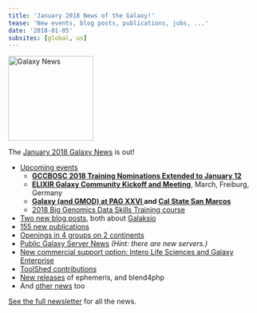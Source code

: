 ```yaml
---
title: 'January 2018 News of the Galaxy!'
tease: 'New events, blog posts, publications, jobs, ...'
date: '2018-01-05'
subsites: [global, us]
---
```

[<img class="float-right" src="/images/galaxy-logos/GalaxyNews.png" alt="Galaxy News" width="170" />](/galaxy-updates/2018-01/)

The [January 2018 Galaxy News](/galaxy-updates/2018-01/) is out!

* [Upcoming events](/galaxy-updates/2018-01/#events)
    * [**GCCBOSC 2018 Training Nominations Extended to January 12**](/galaxy-updates/2018-01/#gccbosc-2018-training-nominations-extended-to-january-12)
    * [**ELIXIR Galaxy Community Kickoff and Meeting**](/galaxy-updates/2018-01/#elixir-galaxy-community-kickoff-and-meeting), March, Freiburg, Germany
    * **[Galaxy (and GMOD) at PAG XXVI ](/galaxy-updates/2018-01/#galaxy-and-gmod-at-plant-and-animal-genome-xxvi) and [Cal State San Marcos](/galaxy-updates/2018-01/#intro-to-galaxy-workshop-at-csusm)**
    * [2018 Big Genomics Data Skills Training course](/galaxy-updates/2018-01/#2018-big-genomics-data-skills-training-course)
* [Two new blog posts](/galaxy-updates/2018-01/#new-galactic-blog-entries-galaksio), both about [Galaksio](https://galaksio.readthedocs.io/en/latest/)
* [155 new publications](/galaxy-updates/2018-01/#publications)
* [Openings in 4 groups on 2 continents](/galaxy-updates/2018-01/#whos-hiring)
* [Public Galaxy Server News](/galaxy-updates/2018-01/#public-galaxy-server-news) *(Hint: there are new servers.)*
* [New commercial support option: Intero Life Sciences and Galaxy Enterprise](/galaxy-updates/2018-01/#commercial-support-intero-life-sciences-and-galaxy-enterprise)
* [ToolShed contributions](/galaxy-updates/2018-01/#toolshed-contributions)
* [New releases](/galaxy-updates/2018-01/#releases) of ephemeris, and blend4php
* And [other news](/galaxy-updates/2018-01/#other-news) too

[See the full newsletter](/galaxy-updates/2018-01/) for all the news.
